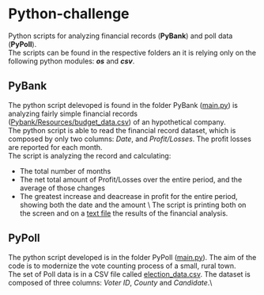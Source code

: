 # Python-challenge
Python scripts for analyzing financial records (**PyBank**) and poll data (**PyPoll**). \
The scripts can be found in the respective folders an it is relying only on the following python modules: **_os_** and **_csv_**.

## PyBank
The python script delevoped is found in the folder PyBank ([main.py](./PyBank/main.py)) is analyzing fairly simple financial records ([Pybank/Resources/budget_data.csv](Pybank/Resources/budget_data.csv)) of an hypothetical company. \
The python script is able to read the financial record dataset, which is composed by only two columns: *Date*, and *Profit/Losses*. The profit losses are reported for each month. \
The script is analyzing the record and calculating:
* The total number of months
* The net total amount of Profit/Losses over the entire period, and the average of those changes
* The greatest increase and deacrease in profit for the entire period, showing both the date and the amount
\\
The script is printing both on the screen and on a [text file](./PyBank/Output/financial_analysis.txt) the results of the financial analysis.



## PyPoll
The python script developed is in the folder PyPoll ([main.py](./PyPoll/main.py)). The aim of the code is to modernize the vote counting process of a small, rural town. \
The set of Poll data is in a CSV file called [election_data.csv](Pypoll/Resources/Election_data.csv). The dataset is composed of three columns: *Voter ID*, *County* and *Candidate*.\




